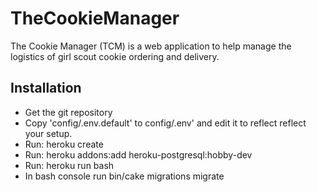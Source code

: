 # TheCookieManager

The Cookie Manager (TCM) is a web application to help manage the logistics of girl scout cookie ordering and delivery.

## Installation

* Get the git repository
* Copy 'config/.env.default' to config/.env' and edit it to reflect reflect your setup.
* Run: heroku create
* Run: heroku addons:add heroku-postgresql:hobby-dev 
* Run: heroku run bash
* In bash console run bin/cake migrations migrate




